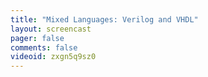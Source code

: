 ```yaml
---
title: "Mixed Languages: Verilog and VHDL"
layout: screencast 
pager: false
comments: false
videoid: zxgn5q9sz0
---
```

